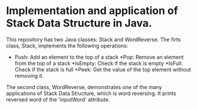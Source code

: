# Implementation and application of Stack Data Structure in Java.
This repository has two Java classes: Stack and WordReverse.
The firts class, Stack, implements the following operations:
  * Push: Add an element to the top of a stack
  *Pop: Remove an element from the top of a stack
  *IsEmpty: Check if the stack is empty
  *IsFull: Check if the stack is full
  *Peek: Get the value of the top element without removing it.
  
 The second class, WordReverse, demonstrates one of the many applications of Stack Data Structure, which is word reversing.
 It prints reversed word of the 'inputWord' attribute.
  
  
